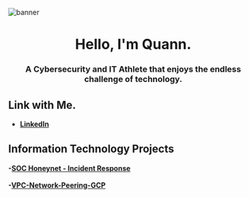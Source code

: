 ![banner](https://user-images.githubusercontent.com/97540589/236868448-3115eaa9-9bce-4962-af11-90099cc09138.JPG)
<h1 align="center">Hello, I'm Quann.</h1>
<h3 align="center">A Cybersecurity and IT Athlete that enjoys the endless challenge of technology.</h3>
<h2>Link with Me.</h2>

- <b>[LinkedIn]( https://www.linkedin.com/in/q-jackson-it/)

<h2>Information Technology Projects</h2>
 
-<b>[SOC Honeynet - Incident Response](https://github.com/CyberQ-Tech/SOC-Honeynet-Incident-Response)
<br></br>
-<b>[VPC-Network-Peering-GCP](https://github.com/CyberQ-Tech/VPC-Network-Peering)

<!--
**CyberQ-Tech/CyberQ-Tech** is a ✨ _special_ ✨ repository because its `README.md` (this file) appears on your GitHub profile.

Here are some ideas to get you started:

- 🔭 I’m currently working on ...
- 🌱 I’m currently learning ...
- 👯 I’m looking to collaborate on ...
- 🤔 I’m looking for help with ...
- 💬 Ask me about ...
- 📫 How to reach me: ...
- 😄 Pronouns: ...
- ⚡ Fun fact: ...
-->

